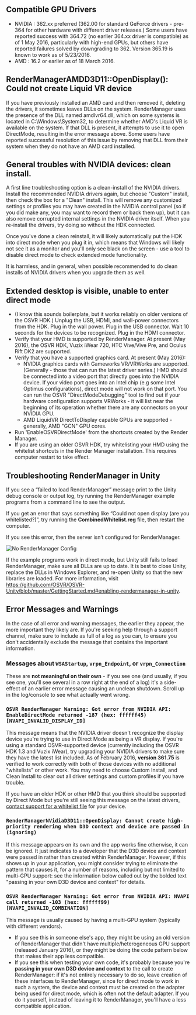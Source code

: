 ## Compatible GPU Drivers
- NVIDIA : 362.xx preferred (362.00 for standard GeForce drivers - pre-364 for other hardware with different driver releases.) Some users have reported success with 364.72 (no earlier 364.xx driver is compatible) as of 1 May 2016, particularly with high-end GPUs, but others have reported failures solved by downgrading to 362.  Version 365.19 is known to work as of 5/23/2016.
- AMD : 16.2 or earlier as of 18 March 2016.

## RenderManagerAMDD3D11::OpenDisplay(): Could not create Liquid VR device
If you have previously installed an AMD card and then removed it, deleting the drivers, it sometimes leaves DLLs on the system.  RenderManager uses the presence of the DLL named amdlvr64.dll, which on some systems is located in C:\Windows\System32, to determine whether AMD's Liquid VR is available on the system.  If that DLL is present, it attempts to use it to open DirectMode, resulting in the error message above.  Some users have reported successful resolution of this issue by removing that DLL from their system when they do not have an AMD card installed.

## General troubles with NVIDIA devices: clean install.
A first line troubleshooting option is a clean-install of the NVIDIA drivers. Install the recommended NVIDIA drivers again, but choose "Custom" install, then check the box for a "Clean" install. This will remove any customized settings or profiles you may have created in the NVIDIA control panel (so if you did make any, you may want to record them or back them up), but it can also remove corrupted internal settings in the NVIDIA driver itself. When you re-install the drivers, try doing so without the HDK connected.

Once you've done a clean reinstall, it will likely automatically put the HDK into direct mode when you plug it in, which means that Windows will likely not see it as a monitor and you'll only see black on the screen - use a tool to disable direct mode to check extended mode functionality.

It is harmless, and in general, when possible recommended to do clean installs of NVIDIA drivers when you upgrade them as well.

## Extended desktop is visible, unable to enter direct mode
- (I know this sounds boilerplate, but it works reliably on older versions of the OSVR HDK.) Unplug the USB, HDMI, and wall-power connectors from the HDK.  Plug in the wall power.  Plug in the USB connector.  Wait 10 seconds for the devices to be recognized.  Plug in the HDMI connector.
- Verify that your HMD is supported by RenderManager. At present (May 2016), the OSVR HDK, Vuzix iWear 720, HTC Vive/Vive Pre, and Oculus Rift DK2 are supported.
- Verify that you have a supported graphics card. At present (May 2016):
  - NVIDIA graphics cards with Gameworks VR/VRWorks are supported. (Generally - those that can run the latest driver series.) HMD should be connected into a video port that directly goes into the NVIDIA device. If your video port goes into an Intel chip (e.g some Intel Optimus configurations), direct mode will not work on that port. You can run the OSVR "DirectModeDebugging" tool to find out if your hardware configuration supports VRWorks - it will list near the beginning of its operation whether there are any connectors on your NVIDIA GPU.
  - AMD LiquidVR DirectToDisplay capable GPUs are supported - generally, AMD "GCN" GPU cores.
- Run 'EnableOSVRDirectMode' from the shortcuts created by the Render Manager.
- If you are using an older OSVR HDK, try whitelisting your HMD using the whitelist shortcuts in the Render Manager installation. This  requires computer restart to take effect.

## Troubleshooting RenderManager in Unity
If you see a “failed to load RenderManager” message print to the Unity debug console or output log, try running the RenderManager example programs from a command line to see the output.

If you get an error that says something like “Could not open display (are you whitelisted?)”, try running the **CombinedWhitelist.reg** file, then restart the computer.

If you see this error, then the server isn’t configured for RenderManager.

![No RenderManager Config](https://github.com/OSVR/OSVR-Unity/blob/gettingStartedDocs/images/osvr_server_norendermanager.png?raw=true)

If the example programs work in direct mode, but Unity still fails to load RenderManager, make sure all DLLs are up to date. It is best to close Unity, replace the DLLs in Windows Explorer, and re-open Unity so that the new libraries are loaded. For more information, visit https://github.com/OSVR/OSVR-Unity/blob/master/GettingStarted.md#enabling-rendermanager-in-unity.

## Error Messages and Warnings
In the case of all error and warning messages, the earlier they appear, the more important they likely are. If you're seeking help through a support channel, make sure to include as full of a log as you can, to ensure you don't accidentally exclude the message that contains the important information.

### Messages about `WSAStartup`, `vrpn_Endpoint`, or `vrpn_Connection`
These are **not meaningful on their own** - if you see one (and usually, if you see one, you'll see several in a row right at the end of a log) it's a side-effect of an earlier error message causing an unclean shutdown. Scroll up in the log/console to see what actually went wrong.

### `OSVR RenderManager Warning: Got error from NVIDIA API: EnableDirectMode returned -187 (hex: ffffff45) [NVAPI_INVALID_DISPLAY_ID]`
This message means that the NVIDIA driver doesn't recognize the display device you're trying to use in Direct Mode as being a VR display. If you're using a standard OSVR-supported device (currently including the OSVR HDK 1.3 and Vuzix iWear), try upgrading your NVIDIA drivers to make sure they have the latest list included. As of February 2016, **version 361.75** is verified to work correctly with both of those devices with no additional "whitelists" or other work. You may need to choose Custom Install, and Clean Install to clear out all driver settings and custom profiles if you have trouble.

If you have an older HDK or other HMD that you think should be supported by Direct Mode but you're still seeing this message on the latest drivers, [contact support for a whitelist file](http://support.osvr.org) for your device.

### `RenderManagerNVidiaD3D11::OpenDisplay: Cannot create high-priority rendering when D3D context and device are passed in (ignoring)`

If this message appears on its own and the app works fine otherwise, it can be ignored. It just indicates to a developer that the D3D device and context were passed in rather than created within RenderManager. However, if this shows up in your application, you might consider trying to eliminate the pattern that causes it, for a number of reasons, including but not limited to multi-GPU support: see the information below called out by the bolded text "passing in your own D3D device and context" for details.

### `OSVR RenderManager Warning: Got error from NVIDIA API: NVAPI call returned -103 (hex: ffffff99) [NVAPI_INVALID_COMBINATION]`
This message is usually caused by having a multi-GPU system (typically with different vendors).

- If you see this in someone else's app, they might be using an old version of RenderManager that didn't have multiple/heterogeneous GPU support (released January 2016), or they might be doing the code pattern below that makes their app less compatible.
- If you see this when testing your own code, it's probably because you're **passing in your own D3D device and context** to the call to create RenderManager: if it's not entirely necessary to do so, leave creation of these interfaces to RenderManager, since for direct mode to work in such a system, the device and context must be created on the adapter being used for direct mode, which is often not the default adapter. If you do it yourself, instead of leaving it to RenderManager, you'll have a less compatible application.
